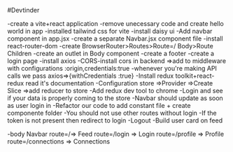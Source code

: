 #Devtinder

-create a vite+react application
-remove unecessary code and create hello world in app
-installed tailwind css for vite
-install daisy ui
-Add navbar component in app.jsx
-create a separate Navbar.jsx  component file
-install react-router-dom
-create BrowserRouter>Routes>Route=/ Body>Route Children
-create an outlet in Body component
-create a footer
-create a login page
-install axios
-CORS-install cors in backend =>add to middleware with configurations :origin,credentials:true
-whenever you're making  API calls we pass axios=>{withCredentials :true}
-Install redux toolkit+react-redux read it's documentation
-Configuration store =>Provider =>Create Slice =>add reducer to store
-Add redux dev tool to chrome
-Login and see if your data is properly coming to the store
-Navbar should update as soon as user login in
-Refactor our code to add constant file + create componente folder
-You should not use other routes without login
-If the token is not present then redirect to login
-Logout
-Build user card on feed

-body
  Navbar
   route=/=> Feed
   route=/login => Login
   route=/profile => Profile
   route=/connections => Connections


